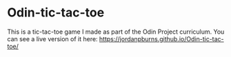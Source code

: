 # Odin-tic-tac-toe
This is a tic-tac-toe game I made as part of the Odin Project curriculum. You can see a live version of it here: https://jordanpburns.github.io/Odin-tic-tac-toe/
